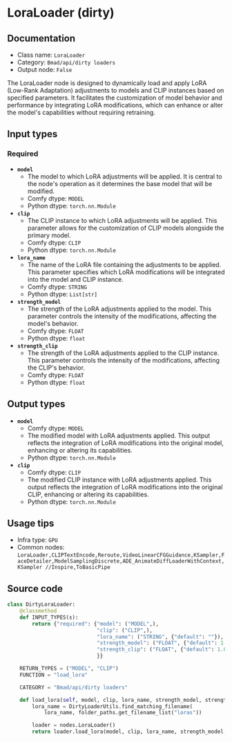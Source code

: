 # LoraLoader (dirty)
## Documentation
- Class name: `LoraLoader`
- Category: `Bmad/api/dirty loaders`
- Output node: `False`

The LoraLoader node is designed to dynamically load and apply LoRA (Low-Rank Adaptation) adjustments to models and CLIP instances based on specified parameters. It facilitates the customization of model behavior and performance by integrating LoRA modifications, which can enhance or alter the model's capabilities without requiring retraining.
## Input types
### Required
- **`model`**
    - The model to which LoRA adjustments will be applied. It is central to the node's operation as it determines the base model that will be modified.
    - Comfy dtype: `MODEL`
    - Python dtype: `torch.nn.Module`
- **`clip`**
    - The CLIP instance to which LoRA adjustments will be applied. This parameter allows for the customization of CLIP models alongside the primary model.
    - Comfy dtype: `CLIP`
    - Python dtype: `torch.nn.Module`
- **`lora_name`**
    - The name of the LoRA file containing the adjustments to be applied. This parameter specifies which LoRA modifications will be integrated into the model and CLIP instance.
    - Comfy dtype: `STRING`
    - Python dtype: `List[str]`
- **`strength_model`**
    - The strength of the LoRA adjustments applied to the model. This parameter controls the intensity of the modifications, affecting the model's behavior.
    - Comfy dtype: `FLOAT`
    - Python dtype: `float`
- **`strength_clip`**
    - The strength of the LoRA adjustments applied to the CLIP instance. This parameter controls the intensity of the modifications, affecting the CLIP's behavior.
    - Comfy dtype: `FLOAT`
    - Python dtype: `float`
## Output types
- **`model`**
    - Comfy dtype: `MODEL`
    - The modified model with LoRA adjustments applied. This output reflects the integration of LoRA modifications into the original model, enhancing or altering its capabilities.
    - Python dtype: `torch.nn.Module`
- **`clip`**
    - Comfy dtype: `CLIP`
    - The modified CLIP instance with LoRA adjustments applied. This output reflects the integration of LoRA modifications into the original CLIP, enhancing or altering its capabilities.
    - Python dtype: `torch.nn.Module`
## Usage tips
- Infra type: `GPU`
- Common nodes: `LoraLoader,CLIPTextEncode,Reroute,VideoLinearCFGGuidance,KSampler,FaceDetailer,ModelSamplingDiscrete,ADE_AnimateDiffLoaderWithContext,KSampler //Inspire,ToBasicPipe`


## Source code
```python
class DirtyLoraLoader:
    @classmethod
    def INPUT_TYPES(s):
        return {"required": {"model": ("MODEL",),
                             "clip": ("CLIP",),
                             "lora_name": ("STRING", {"default": ""}),
                             "strength_model": ("FLOAT", {"default": 1.0, "min": -10.0, "max": 10.0, "step": 0.01}),
                             "strength_clip": ("FLOAT", {"default": 1.0, "min": -10.0, "max": 10.0, "step": 0.01}),
                             }}

    RETURN_TYPES = ("MODEL", "CLIP")
    FUNCTION = "load_lora"

    CATEGORY = "Bmad/api/dirty loaders"

    def load_lora(self, model, clip, lora_name, strength_model, strength_clip):
        lora_name = DirtyLoaderUtils.find_matching_filename(
            lora_name, folder_paths.get_filename_list("loras"))

        loader = nodes.LoraLoader()
        return loader.load_lora(model, clip, lora_name, strength_model, strength_clip)

```

